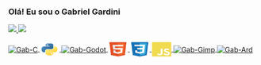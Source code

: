 ### Olá! Eu sou o Gabriel Gardini

 <div>
  
  <a href="https://github.com/GabrielGardini">
  <img height="180em" src="https://github-readme-stats.vercel.app/api?username=GabrielGardini&show_icons=true&theme=blue-green&include_all_commits=true&count_private=true"/>
  <img height="180em" src="https://github-readme-stats.vercel.app/api/top-langs/?username=GabrielGardini&layout=compact&langs_count=7&theme=blue-green"/>
</div>
 <div style="display: inline_block"><br>
  <img align="center" alt="Gab-C" height="30" width="40" src="https://cdn.jsdelivr.net/gh/devicons/devicon/icons/c/c-original.svg">
  <img align="center" alt="Gab-Python" height="30" width="40" src="https://raw.githubusercontent.com/devicons/devicon/master/icons/python/python-original.svg">
    <img align="center" alt="Gab-Godot" height="30" width="40" src="https://cdn.jsdelivr.net/gh/devicons/devicon/icons/godot/godot-original-wordmark.svg">
   <img align="center" alt="Gab-HTML" height="30" width="40" src="https://raw.githubusercontent.com/devicons/devicon/master/icons/html5/html5-original.svg">
  <img align="center" alt="Gab-CSS" height="30" width="40" src="https://raw.githubusercontent.com/devicons/devicon/master/icons/css3/css3-original.svg">
 <img align="center" alt="Gab-Js" height="30" width="40" src="https://raw.githubusercontent.com/devicons/devicon/master/icons/javascript/javascript-plain.svg">
 <img align="center" alt="Gab-Gimp" height="30" width="40" src="https://cdn.jsdelivr.net/gh/devicons/devicon/icons/gimp/gimp-original-wordmark.svg">
 <img align="center" alt="Gab-Ard" height="30" width="40" src="https://cdn.jsdelivr.net/gh/devicons/devicon/icons/arduino/arduino-original-wordmark.svg">
</div>
